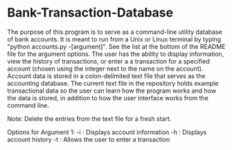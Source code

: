 # Bank-Transaction-Database
The purpose of this program is to serve as a command-line utility database of bank accounts. It is meant to run from a Unix or Linux terminal by typing "python accounts.py -[argument]". See the list at the bottom of the README file for the argument options. The user has the ability to display information, view the history of transactions, or enter a a transaction for a specified account (chosen using the integer next to the name on the account). Account data is stored in a colon-delimited text file that serves as the accounting database. The current text file in the repository holds example transactional data so the user can learn how the program works and how the data is stored, in addition to how the user interface works from the command line. 

Note: Delete the entries from the text file for a fresh start. 

Options for Argument 1:
     -i : Displays account information
     -h : Displays account history
     -t : Allows the user to enter a transaction
